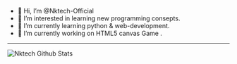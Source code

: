 - 👋 Hi, I’m @Nktech-Official
- 👀 I’m interested in learning new programming consepts.
- 🌱 I’m currently learning python & web-development.
- 💞️ I’m currently working on HTML5 canvas Game .
---
<img align="left" alt="Nktech Github Stats" src="https://github-readme-stats.vercel.app/api?username=nktech-official&show_icons=true&hide_border=true" />

<!---
Nktech-Official/Nktech-Official is a ✨ special ✨ repository because its `README.md` (this file) appears on your GitHub profile.
You can click the Preview link to take a look at your changes.
--->

